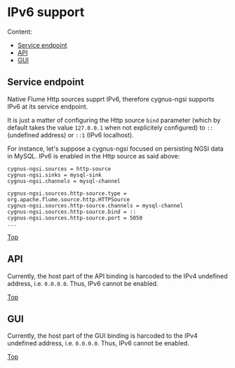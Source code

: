 # <a name="top"></a>IPv6 support
Content:

* [Service endpoint](#section1)
* [API](#section2)
* [GUI](#section3)

## <a name="section1"></a>Service endpoint 
Native Flume Http sources supprt IPv6, therefore cygnus-ngsi supports IPv6 at its service endpoint.

It is just a matter of configuring the Http source `bind` parameter (which by default takes the value `127.0.0.1` when not explicitely configured) to `::` (undefined address) or `::1` (IPv6 localhost).

For instance, let's suppose a cygnus-ngsi focused on persisting NGSI data in MySQL. IPv6 is enabled in the Http source as said above:

```
cygnus-ngsi.sources = http-source
cygnus-ngsi.sinks = mysql-sink
cygnus-ngsi.channels = mysql-channel

cygnus-ngsi.sources.http-source.type = org.apache.flume.source.http.HTTPSource
cygnus-ngsi.sources.http-source.channels = mysql-channel
cygnus-ngsi.sources.http-source.bind = ::
cygnus-ngsi.sources.http-source.port = 5050
...
```

[Top](#top)

## <a name="section2"></a>API
Currently, the host part of the API binding is harcoded to the IPv4 undefined address, i.e. `0.0.0.0`. Thus, IPv6 cannot be enabled.

[Top](#top)

## <a name="section3"></a>GUI
Currently, the host part of the GUI binding is harcoded to the IPv4 undefined address, i.e. `0.0.0.0`. Thus, IPv6 cannot be enabled.

[Top](#top)
